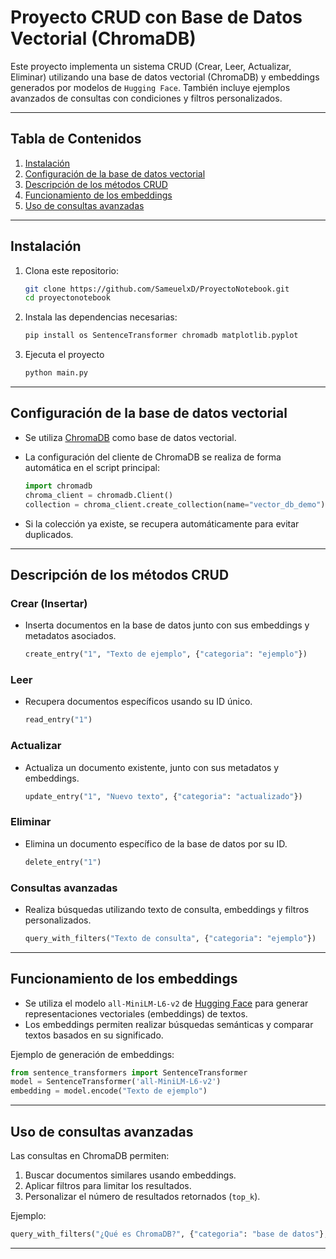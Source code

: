 
# Proyecto CRUD con Base de Datos Vectorial (ChromaDB)

Este proyecto implementa un sistema CRUD (Crear, Leer, Actualizar, Eliminar) utilizando una base de datos vectorial (ChromaDB) y embeddings generados por modelos de `Hugging Face`. También incluye ejemplos avanzados de consultas con condiciones y filtros personalizados.

---

## Tabla de Contenidos

1. [Instalación](#instalación)
2. [Configuración de la base de datos vectorial](#configuración-de-la-base-de-datos-vectorial)
3. [Descripción de los métodos CRUD](#descripción-de-los-métodos-crud)
4. [Funcionamiento de los embeddings](#funcionamiento-de-los-embeddings)
5. [Uso de consultas avanzadas](#uso-de-consultas-avanzadas)


---

## Instalación

1. Clona este repositorio:
    ```bash
    git clone https://github.com/SameuelxD/ProyectoNotebook.git
    cd proyectonotebook
    ```

2. Instala las dependencias necesarias:
    ```bash
    pip install os SentenceTransformer chromadb matplotlib.pyplot
    ```

3. Ejecuta el proyecto
    ```bash
    python main.py
    ```

---

## Configuración de la base de datos vectorial

- Se utiliza [ChromaDB](https://www.trychroma.com/) como base de datos vectorial.
- La configuración del cliente de ChromaDB se realiza de forma automática en el script principal:
    ```python
    import chromadb
    chroma_client = chromadb.Client()
    collection = chroma_client.create_collection(name="vector_db_demo")
    ```

- Si la colección ya existe, se recupera automáticamente para evitar duplicados.

---

## Descripción de los métodos CRUD

### Crear (Insertar)
- Inserta documentos en la base de datos junto con sus embeddings y metadatos asociados.
    ```python
    create_entry("1", "Texto de ejemplo", {"categoria": "ejemplo"})
    ```

### Leer
- Recupera documentos específicos usando su ID único.
    ```python
    read_entry("1")
    ```

### Actualizar
- Actualiza un documento existente, junto con sus metadatos y embeddings.
    ```python
    update_entry("1", "Nuevo texto", {"categoria": "actualizado"})
    ```

### Eliminar
- Elimina un documento específico de la base de datos por su ID.
    ```python
    delete_entry("1")
    ```

### Consultas avanzadas
- Realiza búsquedas utilizando texto de consulta, embeddings y filtros personalizados.
    ```python
    query_with_filters("Texto de consulta", {"categoria": "ejemplo"})
    ```

---

## Funcionamiento de los embeddings

- Se utiliza el modelo `all-MiniLM-L6-v2` de [Hugging Face](https://huggingface.co/) para generar representaciones vectoriales (embeddings) de textos.
- Los embeddings permiten realizar búsquedas semánticas y comparar textos basados en su significado.

Ejemplo de generación de embeddings:
```python
from sentence_transformers import SentenceTransformer
model = SentenceTransformer('all-MiniLM-L6-v2')
embedding = model.encode("Texto de ejemplo")
```

---

## Uso de consultas avanzadas

Las consultas en ChromaDB permiten:

1. Buscar documentos similares usando embeddings.
2. Aplicar filtros para limitar los resultados.
3. Personalizar el número de resultados retornados (`top_k`).

Ejemplo:
```python
query_with_filters("¿Qué es ChromaDB?", {"categoria": "base de datos"}, top_k=3)
```

---

